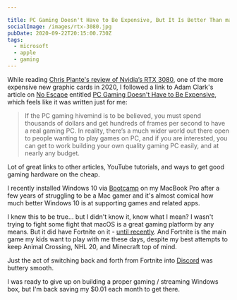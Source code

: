 ```yaml
---

title: PC Gaming Doesn't Have to Be Expensive, But It Is Better Than macOS By a Mile
socialImage: /images/rtx-3080.jpg
pubDate: 2020-09-22T20:15:00.730Z
tags:
  - microsoft
  - apple
  - gaming
---
```

While reading [Chris Plante's review of Nvidia’s RTX 3080](https://www.polygon.com/reviews/21450872/rtx-3080-review-3070-price-nvidia), one of the more expensive new graphic cards in 2020, I followed a link to Adam Clark's article on [No Escape](https://noescapevg.com/) entitled [PC Gaming Doesn't Have to Be Expensive](https://noescapevg.com/pc-gaming-doesnt-have-to-be-expensive/), which feels like it was written just for me:

> If the PC gaming hivemind is to be believed, you must spend thousands of dollars and get hundreds of frames per second to have a real gaming PC. In reality, there’s a much wider world out there open to people wanting to play games on PC, and if you are interested, you can get to work building your own quality gaming PC easily, and at nearly any budget.

Lot of great links to other articles, YouTube tutorials, and ways to get good gaming hardware on the cheap.

I recently installed Windows 10 via [Bootcamp](https://support.apple.com/boot-camp) on my MacBook Pro after a few years of struggling to be a Mac gamer and it's almost comical how much better Windows 10 is at supporting games and related apps.

I knew this to be true... but I didn't know it, know what I mean? I wasn't trying to fight some fight that macOS is a great gaming platform by any means. But it did have Fortnite on it - [until recently](https://www.theverge.com/2020/8/13/21367923/fortnite-apple-app-store-epic-games-need-to-know). And Fortnite is the main game my kids want to play with me these days, despite my best attempts to keep Animal Crossing, NHL 20, and Minecraft top of mind.

Just the act of switching back and forth from Fortnite into [Discord](https://discord.com/) was buttery smooth.

I was ready to give up on building a proper gaming / streaming Windows box, but I'm back saving my $0.01 each month to get there.